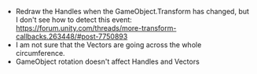 - Redraw the Handles when the GameObject.Transform has changed, but I don't see how to detect this event: https://forum.unity.com/threads/more-transform-callbacks.263448/#post-7750893
- I am not sure that the Vectors are going across the whole circumference.
- GameObject rotation doesn't affect Handles and Vectors
